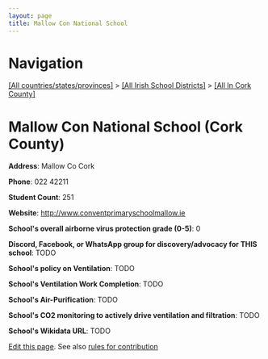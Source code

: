 ```yaml
---
layout: page
title: Mallow Con National School
---
```

# Navigation

[[All countries/states/provinces]](../../..) > [[All Irish School Districts]](../..) > [[All In Cork County]](..)

# Mallow Con National School (Cork County)

**Address**: Mallow Co Cork

**Phone**: 022 42211

**Student Count**: 251

**Website**: <http://www.conventprimaryschoolmallow.ie>

**School's overall airborne virus protection grade (0-5)**: 0

**Discord, Facebook, or WhatsApp group for discovery/advocacy for THIS school**: TODO

**School's policy on Ventilation**: TODO

**School's Ventilation Work Completion**: TODO

**School's Air-Purification**: TODO

**School's CO2 monitoring to actively drive ventilation and filtration**: TODO

**School's Wikidata URL**: TODO


[Edit this page](https://github.com/ventilate-schools/Ireland/edit/main/./Cork_County/Mallow_Con_National_School.md). See also [rules for contribution](../../../contribution-rules/)